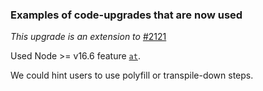 ### Examples of code-upgrades that are now used

_This upgrade is an extension to_ [#2121](./2121.md)

Used Node >= v16.6 feature [`at`](https://developer.mozilla.org/en-US/docs/Web/JavaScript/Reference/Global_Objects/Array/at).

We could hint users to use polyfill or transpile-down steps.

